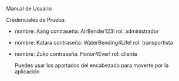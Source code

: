 Manual de Usuario

Credenciales de Prueba:
- nombre: Aang contraseña: AirBender123! rol: administrador
- nombre: Katara contraseña: WaterBending4Life! rol: transportista
- nombre: Zuko contraseña: Honor4Ever! rol: cliente

  Puedes usar los apartados del encabezado para moverte por la aplicación
